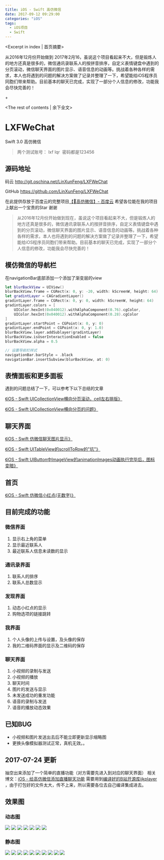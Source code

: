 ```yaml
---
title: iOS - Swift 高仿微信
date: 2017-09-12 09:29:00
categories: "iOS"
tags:
  - iOS项目
  - Swift
---
```


<Excerpt in index | 首页摘要> 

从2016年12月份开始做到 2017年2月16，虽说这个项目看起来不大，但是锻炼人的地方还真是很多的，微信通讯录联系人的按拼音排序，自定义表情键盘中遇到的分页滚动，微信聊天界面的图片显示、语音信息的动画等。挑战着各种各样的需求，本人也将遇到的问题的解决方案做了记录并整理了一下，希望能给iOS程序员同胞们带来帮助。目前基本的聊天已完成，实现了一部分个人信息的修改，功能我会尽快完善的！

+<!-- more -->

<The rest of contents | 余下全文>

# LXFWeChat
Swift 3.0 高仿微信

> 两个测试账号： lxf lqr  密码都是123456 

## 源码地址
码云
http://git.oschina.net/LinXunFeng/LXFWeChat

GitHub
https://github.com/LinXunFeng/LXFWeChat

在此提供存放于百度云的完整项目[【高仿微信】- 百度云](https://pan.baidu.com/s/1bpB55Bx)
希望各位能在我的项目上献出一个宝贵的Star
谢谢


> 从2016年12月份开始做到现在，虽说这个项目看起来不大，但是锻炼人的地方还真是很多的，微信通讯录联系人的按拼音排序，自定义表情键盘中遇到的分页滚动，微信聊天界面的图片显示、语音信息的动画等。挑战着各种各样的需求，本人也将遇到的问题的解决方案做了记录并整理了一下，希望能给iOS程序员同胞们带来帮助。目前基本的聊天已完成，实现了一部分个人信息的修改，功能我会尽快完善的！

## 模仿微信的导航栏
在navigationBar底部添加一个添加了渐变层的view
```swift
let blurBackView = UIView()
blurBackView.frame = CGRect(x: 0, y: -20, width: kScreenW, height: 64)
let gradintLayer = CAGradientLayer()
gradintLayer.frame = CGRect(x: 0, y: 0, width: kScreenW, height: 64)
gradintLayer.colors = [
    UIColor.hexInt(0x040012).withAlphaComponent(0.76).cgColor,
    UIColor.hexInt(0x040012).withAlphaComponent(0.28).cgColor
]
gradintLayer.startPoint = CGPoint(x: 0, y: 0)
gradintLayer.endPoint = CGPoint(x: 0, y: 1.0)
blurBackView.layer.addSublayer(gradintLayer)
blurBackView.isUserInteractionEnabled = false
blurBackView.alpha = 0.5

// 设置导航栏样式
navigationBar.barStyle = .black
navigationBar.insertSubview(blurBackView, at: 0)
```

## 表情面板和更多面板
遇到的问题总结了一下，可以参考下以下总结的文章

[《iOS - Swift UICollectionView横向分页滚动，cell左右排版》](http://www.jianshu.com/p/18d7d0f5e3e2)

[《iOS - Swift UICollectionView横向分页的问题》](http://www.jianshu.com/p/60da3b52d64c)

## 聊天界面
[《iOS - Swift 仿微信聊天图片显示》](http://www.jianshu.com/p/4c570cd79bd3)

[《iOS - Swift UITableView的scrollToRow的"坑"》](http://www.jianshu.com/p/aa139463eb4b)

[《iOS - Swift UIButton中ImageView的animationImages动画执行完毕后，图标变暗》](http://www.jianshu.com/p/412a2e23b5b6)


## 首页
[《iOS - Swift 仿微信小红点(无数字)》](http://www.jianshu.com/p/807cddad469a)


## 目前完成的功能
### 微信界面
1. 显示右上角的菜单
2. 显示最近联系人
3. 最近联系人信息未读数的显示

### 通讯录界面
1. 联系人的排序
2. 联系人总数显示

### 发现界面
1. 动态小红点的显示
2. 购物选项的链接跳转

### 我界面
1. 个人头像的上传与设置，及头像的保存
2. 我的二维码界面的显示及二维码的保存

### 聊天界面
1. 小视频的录制与发送
2. 小视频的播放
3. 聊天时间
4. 图片的发送与显示
5. 未发送成功的重发功能
6. 语音的录制与发送
7. 语音的播放动态效果

## 已知BUG
- 小视频和图片发送出去后不能立即更新显示缩略图
- 更换头像模拟器测试正常，真机无效。。

## 2017-07-24 更新
抽空出来添加了一个简单的直播功能（对方需要先进入到对应的聊天界面）
相关博文：[iOS - 给高仿微信添加直播聊天功能](http://www.jianshu.com/p/022b9044decc)
需要用到[编译好的B站开源库ijkplayer](https://github.com/LinXunFeng/IJKFramework) ，由于打包好的文件太大，传不上来，所以需要各位去自己编译集成进去。


## 效果图
### 动态图
![](https://github.com/LinXunFeng/LXFWeChat/raw/master/Screenshots/1.gif)
![](https://github.com/LinXunFeng/LXFWeChat/raw/master/Screenshots/2.gif)
![](https://github.com/LinXunFeng/LXFWeChat/raw/master/Screenshots/3.gif)
![](https://github.com/LinXunFeng/LXFWeChat/raw/master/Screenshots/4.gif)
![](https://github.com/LinXunFeng/LXFWeChat/raw/master/Screenshots/5.gif)
![](https://github.com/LinXunFeng/LXFWeChat/raw/master/Screenshots/6.gif)
![](https://github.com/LinXunFeng/LXFWeChat/raw/master/Screenshots/7.gif)

### 静态图
![](https://github.com/LinXunFeng/LXFWeChat/raw/master/Screenshots/Snip20170206_1.png)
![](https://github.com/LinXunFeng/LXFWeChat/raw/master/Screenshots/Snip20170214_1.png)
![](https://github.com/LinXunFeng/LXFWeChat/raw/master/Screenshots/Snip20170214_2.png)
![](https://github.com/LinXunFeng/LXFWeChat/raw/master/Screenshots/Snip20170214_3.png)
![](https://github.com/LinXunFeng/LXFWeChat/raw/master/Screenshots/Snip20170214_4.png)
![](https://github.com/LinXunFeng/LXFWeChat/raw/master/Screenshots/Snip20170214_5.png)
![](https://github.com/LinXunFeng/LXFWeChat/raw/master/Screenshots/Snip20170214_6.png)
![](https://github.com/LinXunFeng/LXFWeChat/raw/master/Screenshots/Snip20170214_7.png)
![](https://github.com/LinXunFeng/LXFWeChat/raw/master/Screenshots/Snip20170214_8.png)
![](https://github.com/LinXunFeng/LXFWeChat/raw/master/Screenshots/Snip20170214_9.png)

<div class="github-widget" data-repo="LinXunFeng/LXFWeChat"></div>